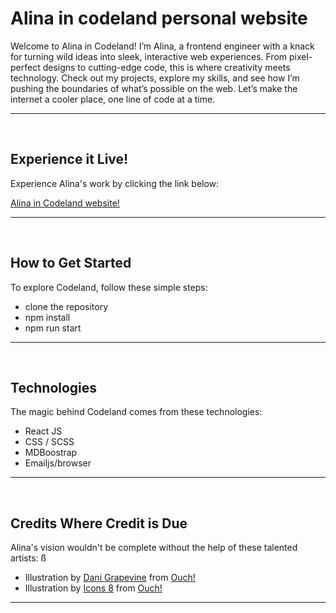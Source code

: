 # Alina in codeland personal website

Welcome to Alina in Codeland! I’m Alina, a frontend engineer with a knack for turning wild ideas into sleek, interactive web experiences. From pixel-perfect designs to cutting-edge code, this is where creativity meets technology. Check out my projects, explore my skills, and see how I’m pushing the boundaries of what’s possible on the web. Let’s make the internet a cooler place, one line of code at a time.

---

</br>

## Experience it Live!

Experience Alina's work by clicking the link below:

<a href="https://alina-in-codeland.netlify.app/" target="_blank">Alina in Codeland website!</a>

---

</br>

## How to Get Started

To explore Codeland, follow these simple steps:

- clone the repository
- npm install
- npm run start

---

</br>

## Technologies

The magic behind Codeland comes from these technologies:

- React JS
- CSS / SCSS
- MDBoostrap
- Emailjs/browser

---

</br>

## Credits Where Credit is Due

Alina's vision wouldn't be complete without the help of these talented artists:
ß

- Illustration by <a href="https://icons8.com/illustrations/author/JTmm71Rqvb2T">Dani Grapevine</a> from <a href="https://icons8.com/illustrations">Ouch!</a>
- Illustration by <a href="https://icons8.com/illustrations/author/zD2oqC8lLBBA">Icons 8</a> from <a href="https://icons8.com/illustrations">Ouch!</a>

---
